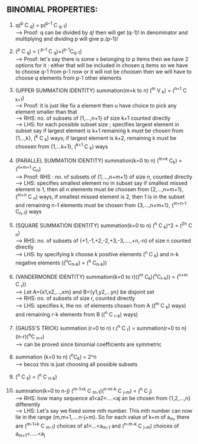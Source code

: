 **BINOMIAL PROPERTIES:**
---

1. q(<sup>p</sup> C <sub>q</sub>) = p(<sup>p-1</sup> C <sub>q-1</sub>)\
--> Proof: q can be divided by q! then will get (q-1)! in denominator and multiplying and dividing p will give p.(p-1)!

2. (<sup>p</sup> C <sub>q</sub>) = (<sup> p-1</sup> C <sub>q</sub>)+(<sup>p-1</sup>C<sub>q-1</sub>)\
--> Proof: let's say there is some x belonging to p items then we have 2 options for it : either that will be included in chosen q items so we have to choose q-1 from p-1 now or it will not be choosen then we will have to choose q elements from p-1 other elements

3. (UPPER SUMMATION IDENTITY) summation(m=k to n) (<sup>m</sup> V <sub>k</sub>) = (<sup>n+1</sup> C <sub>k+1</sub>)\
--> Proof: it is just like fix a element then u have choice to pick any element smaller than that \
--> RHS: no. of subsets of {1,...,n+1} of size k+1 counted directly\
--> LHS: for each possible subset size ; specifies largest element in subset say if largest element is k+1 remaining k must be chosen from {1,..,k}, (<sup>k</sup> C <sub>k</sub>) ways; if largest element is k+2, remaining k must be choosen from {1,...k+1}, (<sup>k+1</sup> C <sub>k</sub>) ways

4. (PARALLEL SUMMATION IDENTITY) summation(k=0 to n) (<sup>m+k</sup> C<sub>k</sub>) = (<sup>n+m+1</sup> C<sub>n</sub>)\
--> Proof: RHS : no. of subsets of {1,...,n+m+1} of size n, counted directly\
--> LHS: specifies smallest element no in subset say if smallest missed element is 1, then all n elements must be choosen from {2,...,n+m+1},(<sup>m+n</sup> C <sub>n</sub>) ways, if smallest missed element is 2, then 1 is in the subset and remaining n-1 elements must be chosen from {3,...,n+m+1}, (<sup>m+n-1</sup> C<sub>n-1</sub>) ways

5. (SQUARE SUMMATION IDENTITY) summation(k=0 to n) (<sup>n</sup> C <sub>k</sub>)^2 = (<sup>2n</sup> C <sub>n</sub>)\
--> RHS: no. of subsets of {+1,-1,+2,-2,+3,-3,....,+n,-n} of size n counted directly\
--> LHS: by specifying k choose k positive elements (<sup>n</sup> C <sub>k</sub>) and n-k negative elements ((<sup>n</sup>C<sub>n-k</sub>) = (<sup>n</sup> C<sub>n-k</sub>))

6. (VANDERMONDE IDENTITY) summation(k=0 to r)((<sup>m</sup> C<sub>k</sub>)(<sup>n</sup>C<sub>r-k</sub>)) = (<sup>n+m</sup> C <sub>r</sub>))\
--> Let A={x1,x2,...,xm} and B={y1,y2,...yn} be disjoint set\
--> RHS: no. of subsets of size r, counted directly\
--> LHS: specifies k, the no. of elements chosen from A ((<sup>m</sup> C <sub>k</sub>) ways) and remaining r-k elements from B ((<sup>n</sup> C <sub>r-k</sub>) ways)

7. (GAUSS'S TRICK) summation (r=0 to n) r.(<sup>n</sup> C <sub>r</sub>) = summation(r=0 to n) (n-r)(<sup>n</sup>C <sub>n-r</sub>) \
--> can be proved since binomial coefficients are symmetric

8. summation (k=0 to n) (<sup>n</sup>C<sub>k</sub>) = 2^n\
--> becoz this is just choosing all possible subsets

9. (<sup>n</sup> C <sub>k</sub>) = (<sup>n</sup> C <sub>n-k</sub>)

10. summation(k=0 to n-j) (<sup>m-1+k</sup> C <sub>m-1</sub>)(<sup>n-m-k</sup> C <sub>j-m</sub>) = (<sup>n</sup> C <sub>j</sub>)\
--> RHS: how many sequence a1<a2<....<aj an be chosen from {1,2,...,n} differently\
--> LHS: Let's say we fixed some mth number. This mth number can now lie in the range {m,m+1,....n-j+m}. So for each value of k+m of a<sub>m</sub>, there are (<sup>m-1+k</sup> C <sub>m-1</sub>) choices of a1<...<a<sub>m-1</sub> and (<sup>n-m-k</sup> C <sub>j-m</sub>) choices of a<sub>m+1</sub><.....<a<sub>j</sub> 
